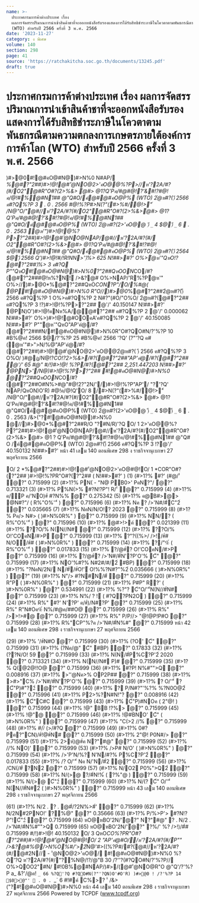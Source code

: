 ```yaml
---
name: >-
  ประกาศกรมการค้าต่างประเทศ เรื่อง
  ผลการจัดสรรปริมาณการนำเข้าสินค้าชาที่จะออกหนังสือรับรองแสดงการได้รับสิทธิชำระภาษีในโควตาตามพันธกรณีตามความตกลงการเกษตรภายใต้องค์การการค้าโลก
  (WTO) สำหรับปี 2566 ครั้งที่ 3 พ.ศ. 2566
date: '2023-11-27'
category: ง พิเศษ
volume: 140
section: 298
page: 41
source: 'https://ratchakitcha.soc.go.th/documents/13245.pdf'
draft: true
---
```


# ประกาศกรมการค้าต่างประเทศ เรื่อง ผลการจัดสรรปริมาณการนำเข้าสินค้าชาที่จะออกหนังสือรับรองแสดงการได้รับสิทธิชำระภาษีในโควตาตามพันธกรณีตามความตกลงการเกษตรภายใต้องค์การการค้าโลก (WTO) สำหรับปี 2566 ครั้งที่ 3 พ.ศ. 2566

)#>@0#!@#คO@#N@)#>N%0 N#AP/ *%@#?"2##)#>!@!@#'ํ@NO@2>'คO@@%?P>//ห'?2A/#?(#/O2"@#R"O#?(2>%&> ํ@#> @1?Q'Pค/#@#@!?'&#!?#@!ค/@!#%@#N1## @"Q#O/ค์@#@#คO@P% (WTO) 2ํ@ห#?()ี 2566 ค#?Q%?P 3  . 0 . 2566 #@!%?P#>N(?"(#>%#/@!>"์ /N@"O/"@#//ห'?2A/#?(#/O2"@#R"O#?(2>%&>ํ@#> @1? Q'Pค/#@#@!?'&#!?#@!ค/@!#%@#N1## @"Q#O/ค์@#@#คO@P% (WTO) 2ํ@ห#?(2>'คO@@ )ี `_` 4 $@)ี `_` 6  . 0 . 2563 ํ@ห'")#>!@!@%?P>?"2##)#>!@!@#'ํ@NO@NAP/@#//ห'?2A/#?(#/ O2"@#R"O#?(2>%&>ํ@#> @1?Q'Pค/#@#@!?'&#!?#@!ค/@!#%@#N1## @"Q#O/ค์@#@#คO@P% (WTO) 2ํ@ห#?()ี 2564 $@)ี 2566 Q')#>!@!#/!R!NN>')ี%> 625 N!##>#?' O%>ํ@ห'"QหO!? @#?"2##)ี%> 3 ค#?Q P""QหO#!@#คO@#N@)#>N%0?"2##QหOON*CO/#?(@#?"2###@!ห%?N!์ />&?@# O%>NAP/'R%?Pํ@ห'" O%>//)#>@0*%@#?"2##QหO*CON?P"/O/%#@( @P#!@#คO@#N@)#>N%0 R"O//)#>@0*%@#?"2##2ํ@ห#?()ี 2566 ค#?Q%?P 1 O%>ค#?Q%?P 2 N#?"(#O/"O%O/ 2ํ@ห#?(@#?"2## ค#?Q%?P 3 !?)#>!@!%?P>?"2## ํ@'/' 40.150147 N!##>#?' @PN)O')#>!@!คNห%A/@@#?"2## ค#?Q%?P 2 ํ@'/' 0.000062 N!##>#?' O%>)#>!@!@#OOคA'ค#?Q%?P 2 ํ@'/' 40.150085 N!##>#?' P""ํ@ห'"QหO"AP'คํ@/#?(@#?"2###N/#!@#คO@#N@)#>N%0R"O#?QO#N/?'%?P 10 #B%@ค! 2566 $@/?'%?P 25 #B%@ค! 2566 '?Q' (?"'?Q ค#(ํ@ห'"#>">N/%@"AP'คํ@/#?(@#?"2##)#>!@!@#'ํ@NO@2>'คO@@2ํ@ห#?( )ี 2566 ค#?Q%?P 3 O%O/ )#@ฏ/N@!?*CO!?2>%&>/#?(@#?"2##"AP'คํ@/#?(@#?"2## ํ@'/' 65 #@" #/!)#>!@! %?P/#?(@#?"2## 2,251.447203 N!##>#?' @PN>'/N@)#>!@!%?P>?"2## #!@#คO@#N@)#>N%0 @?"2##QหOON*CO/#?(@#?"2##O#N%>#@"#@!2?"2N/'/)#>!@!%?P"AP'/ "?'?Q' NAP/QหON)O'R) #@!ค/@!Q'O/ 8 /#>N(?"(#>%#/@!>"์ /N@"O/"@#//ห'?2A/#?(#/O2"@#R"O#?(2>%&> ํ@#> @1?Q'Pค/#@#@!?'&#!?#@!ค/@!#%@#N1## @"Q#O/ค์@#@#คO@P% (WTO) 2ํ@ห#?(2>'คO@@ )ี `_` 4 $@)ี `_` 6  . 0 . 2563 /&>("?#!@#คO@#N@)#>N%0 @//)#>@0*%@#?"2##R/O "?#N/R)'?Q O/ 1 2>'คO@@%?P?"2##)#>!@!@#'ํ@NO@NAP/@#//ห'?2A/#?(#/O2"@#R"O#?(2>%&> ํ@#> @1 ? Q'Pค/#@#@!?'&#!?#@!ค/@!#%@#N1## @"Q# O /ค์@#@#คO@P% (WTO) 2ํ@ห#?()ี 2566 ค#?Q%?P 3 !?ํ@'/' 40.150132 N!##>#?' หน้า 41 เลม 140 ตอนพิเศษ 298 ง ราชกิจจานุเบกษา 27 พฤศจิกายน 2566

O/ 2 *%@#?"2##)#>!@!@#'ํ@NO@2>'คO@#@!O/ 1 *COR"O#?(?"2## )#>!@!%?PR"O#?(?"2## ( N!##>#?' ) (1) (#>1?% #?' (#@/'์ ํ@?" 0.715999 (2) (#>1?% PN( - "N@ PB0>' PคN?"/ ํ@?" 0.713321 (3) (#>1?% P%N(>% #?N!?P"! R/'์ ํ@?" 0.715999 (4) (#>1?% ค/ีP ค/'NO)#์ #?N%% ํ@?" 0.275342 (5) (#>1?% ค@B#>@> @N#?"/ ( R%"O%'"์ ) ํ@?" 0.715996 (6) (#>1?% Nค ? />'N#/#์C"2์ ํ@?" 0.035665 (7) (#>1?% NคN/N/O!? 2023 ํ@?" 0.715999 (8) (#>1?% Pค/> N#> ( )#>N%0R%" ) ํ@?" 0.715999 (9) (#>1?% NN/? ( R%"O%'"์ ) ํ@?" 0.715996 (10) (#>1?% @#>!>ค์ ํ@?" 0.021399 (11) (#>1?% ??O/% N(N//N# ํ@?" 0.715999 (12) (#>1?% ??O/% O!'COคN/#>P ํ@?" 0.715999 (13) (#>1?% ?"?((%>/ />!/#์# N/O์/#์# ( )#>N%0R%" ) ํ@?" 0.715999 (14) (#>1?% ?/"%์ ( R%"O%'"์ ) ํ@?" 0.017833 (15) (#>1?% ?/@#์? O!'COคN/#>P ํ@?" 0.715999 (16) (#>1?% ?/@#์? />'N#/#์N'?P'O'% C้" ํ@?" 0.715999 (17) (#>1?% NO'%#?% N#2#/#/2์ #BP) ํ@?" 0.715999 (18) (#>1?% "?NคN/2N/ N/#์/#์O!'์ O!%%?N#?"%2์ 0.035666 ( )#>N%0R%" ) ํ@?" (19) (#>1?% N"/> #?N#N/#์ ํ@?" 0.715999 (20) (#>1?% R"P ( )#>N%0R%" ) ํ@?" 0.715999 (21) (#>1?% P#P" R?' ( )#>N%0R%" ) ํ@?" 0.534991 (22) (#>1?% %?"? C้"O/'"์N(N//#์N# ํ@?" 0.715999 (23) (#>1?% N%/ ? !์ ( #?Q?PN2O ) ํ@?" 0.715999 (24) (#>1?% R%" #?' N'?P' ค/#์)/N#?P' ํ@?" 0.715999 (25) (#>1?% R%" R"N#Oค%์ N%/#@ค/##O@ ํ@?" 0.715999 (26) (#>1?% R%" />>!>#@ ํ@?" 0.715999 (27) (#>1?% R%" P/P//> "@!@P!P#O ํ@?" 0.715999 (28) (#>1?% R%"CP"%?ค />'N#/#์N%#" ํ@?" 0.715999 หน้า 42 เลม 140 ตอนพิเศษ 298 ง ราชกิจจานุเบกษา 27 พฤศจิกายน 2566

(29) (#>1?% '/#์N#O ํ@?" 0.715999 (30) (#>1?% (?O' C้" ํ@?" 0.715999 (31) (#>1?% (?Nค/@" C้" #BP) ํ@?" 0.17833 (32) (#>1?% (??N/O! 59 ํ@?" 0.715999 (33) (#>1?% N(N/#์P%C?P'2์ 2020 ํ@?" 0.713321 (34) (#>1?% N(N//N# P)# ํ@?" 0.715999 (35) (#>1?% Q(@2@!!O@ ํ@?" 0.715999 (36) (#>1?% #?P! N%#"">Q ํ@?" 0.008916 (37) (#>1?% >''@Nค>% OP2P## ํ@?" 0.715999 (38) (#>1?% >#>"C% />'N#/#์N'?P'O'% ํ@?" 0.715999 (39) (#>1?% ? O/'"์ ? C้"P)#"?2์ ํ@?" 0.715999 (40) (#>1?% ? P/N#?"'%?% %?N0O@2์ ํ@?" 0.715996 (41) (#>1?% P2>%?N#N!"? ํ@?" 0.008916 (42) (#>1?% C้"C#C ํ@?" 0.715999 (43) (#>1?% C้"P)#NOค ( 2"@! ) ํ@?" 0.715999 (44) (#>1?% !@" BB !?%> ํ@?" 0.715999 (45) (#>1?% !@"@ ํ@?" 0.715999 (46) (#>1?% !@#BNO' C้" ( )#>N%0R%" ) ํ@?" 0.715999 (47) (#>1?% "C(>2 //% ํ@?" 0.715999 (48) (#>1?% #//์ (>/#?Q ํ@?" 0.715999 (49) (#>1?% 0#?Pค?"CN)/#์!@#์N# ํ@?" 0.715999 (50) (#>1?% 2"@! P0N#/> ํ@?" 0.715999 (51) (#>1?% 2>ห์)@#์ค N?"#@" ํ@?" 0.715999 (52) (#>1?% //% NO)' ํ@?" 0.715999 (53) (#>1?% />P# N/O' ( )#>N%0R%" ) ํ@?" 0.715999 (54) (#>1?% />'P'N/%? N'N/#?% P%C?P'2์ ํ@?" 0.017833 (55) (#>1?% /? O/'"์ Nค N/'N/#์2 ํ@?" 0.715999 (56) (#>1?% /CN(/#์ ?N2 ํ@?" 0.715999 (57) (#>1?% N/O2 P0%">Q2์ ํ@?" 0.715999 (58) (#>1?% N/(>@ ?/#์N!%์ ( ?%"@ ) ํ@?" 0.715999 (59) (#>1?% N/(>@ C้"2์ ํ@?" 0.715999 (60) (#>1?% N/(? C้" O/'"์ N(N//#์N#2์ ( )#>N%0R%" ) ํ@?" 0.715999 หน้า 43 เลม 140 ตอนพิเศษ 298 ง ราชกิจจานุเบกษา 27 พฤศจิกายน 2566

(61) (#>1?% N/2 . ? . @#์/?2N%>#์' ํ@?" 0.715999 (62) (#>1?% N/2N#2PNO!' ?%@" ํ@?" 0.35666 (63) (#>1?% P/%>P'> #?N!?P"!C้"2์ ํ@?" 0.715999 (64) หO@หBO'2N/'ํ@?" N?"#@" ? . N/2 . />'N#/#์N%#"">Q 0.715999 (65) หO@หBO'2N/'ํ@?" ?%/' %? />!)/#์# 0.715999 #/!)#>!@! 40.150132 O/ 3 QหO*CO%?PR"O#?(?"2##)#>!@!@#'ํ@NO@#@!O/ 2 "AP'คํ@#O//ห'?2A/#?(#/P"" />&?@#%@/>N%O%#/'>2์*N@'#>((%?P#/#?(@#//ห'?2A/#?(#/@#2N// - 'ํ@NO@2>'คO@/ #!@#คO@#N@)#>N%0 %?Q'?Q ห'?2A/#?(#/"?%N@/!?/@"B 30 /?''?(#?QO#N/?'%?P// O%>QOO2"#N/ #!0B%@#NAP/)#>/(@#'ํ@NO@R"O @"Q'/?'%?P a_ &?'/@ค! `_ 66 %?Q'?Q #?QO#N(?"'?QN)O'#O'R) )#>@0 ! /?'%?P 14 $0>@"'  . 0 . `_` 6 #!#ค์ C%>? '์ /&>("?#!@#คO@#N@)#>N%0 หน้า 44 เลม 140 ตอนพิเศษ 298 ง ราชกิจจานุเบกษา 27 พฤศจิกายน 2566 Powered by TCPDF (www.tcpdf.org)

